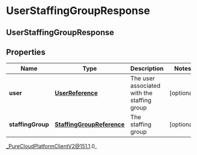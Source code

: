 # UserStaffingGroupResponse

## UserStaffingGroupResponse

## Properties

|Name | Type | Description | Notes|
|------------ | ------------- | ------------- | -------------|
| **user** | [**UserReference**](UserReference) | The user associated with the staffing group | [optional] |
| **staffingGroup** | [**StaffingGroupReference**](StaffingGroupReference) | The staffing group | [optional] |



_PureCloudPlatformClientV2@151.1.0_
